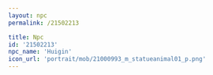 ```yaml
---
layout: npc
permalink: /21502213

title: Npc
id: '21502213'
npc_name: 'Huigin'
icon_url: 'portrait/mob/21000993_m_statueanimal01_p.png'
---
```

